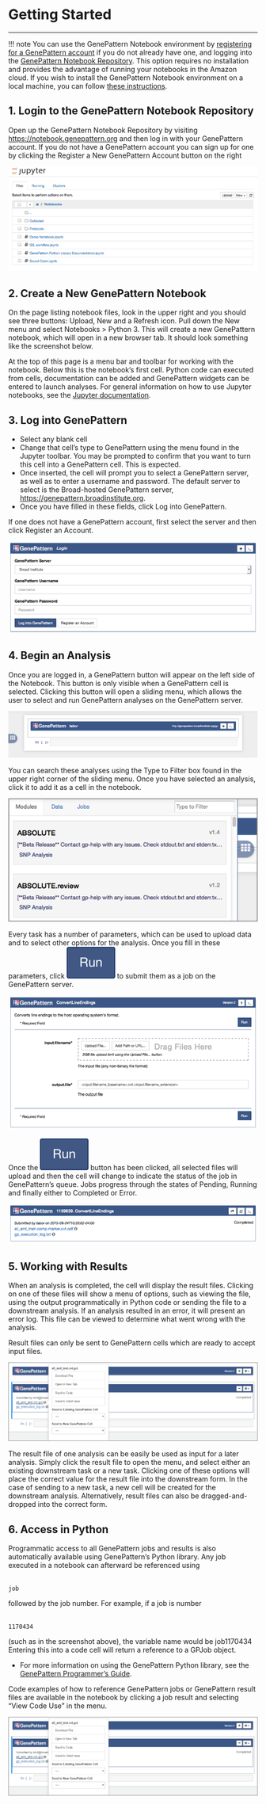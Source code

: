 # Getting Started
---

!!! note 
    You can use the GenePattern Notebook environment by [registering for a GenePattern account](https://notebook.genepattern.org/) if you do not already have one, and logging into the [GenePattern Notebook Repository](https://notebook.genepattern.org/). This option requires no installation and provides the advantage of running your notebooks in the Amazon cloud. If you wish to install the GenePattern Notebook environment on a local machine, you can follow [these instructions](https://www.genepattern-notebook.org/install/).

## 1. Login to the GenePattern Notebook Repository

Open up the GenePattern Notebook Repository by visiting
<https://notebook.genepattern.org> and then log in with your GenePattern
account. If you do not have a GenePattern account you can sign up for
one by clicking the Register a New GenePattern Account button on the
right

![image](img/content_screen_shot_2015-08-24_at_10_07_11.png)

## 2. Create a New GenePattern Notebook

On the page listing notebook files, look in the upper right and you
should see three buttons: Upload, New and a Refresh icon. Pull down the
New menu and select Notebooks &gt; Python 3. This will create a new
GenePattern notebook, which will open in a new browser tab. It should
look something like the screenshot below.

At the top of this page is a menu bar and toolbar for working with the
notebook. Below this is the notebook’s first cell. Python code can
executed from cells, documentation can be added and GenePattern widgets
can be entered to launch analyses. For general information on how to use
Jupyter notebooks, see the [Jupyter documentation](https://jupyter.org/).

## 3. Log into GenePattern

* Select any blank cell 
* Change that cell’s type to GenePattern using the
menu found in the Jupyter toolbar. You may be prompted to confirm that
you want to turn this cell into a GenePattern cell. This is expected.
* Once inserted, the cell will prompt you to select a GenePattern server,
as well as to enter a username and password. The default server to
select is the Broad-hosted GenePattern server,
<https://genepattern.broadinstitute.org>. 
* Once you have filled in these
fields, click Log into GenePattern. 

If one does not have a GenePattern
account, first select the server and then click Register an Account.

![image](img/content_screen_shot_2015-08-24_at_10_27_12.png)

## 4. Begin an Analysis

Once you are logged in, a GenePattern button will appear on the left
side of the Notebook. This button is only visible when a GenePattern
cell is selected. Clicking this button will open a sliding menu, which
allows the user to select and run GenePattern analyses on the
GenePattern server.

![image](img/content_screen_shot_2015-08-24_at_10_29_20.png)

You can search these analyses using the Type to Filter box found in the
upper right corner of the sliding menu. Once you have selected an
analysis, click it to add it as a cell in the notebook.

![image](img/content_screen_shot_2015-08-24_at_10_30_39.png)

Every task has a number of parameters, which can be used to upload data
and to select other options for the analysis. Once you fill in these
parameters, click ![run](img/run.png) to submit them as a job on the GenePattern server.

![image](img/content_screen_shot_2015-08-24_at_10_32_11.png)

Once the ![run](img/run.png) button has been clicked, all selected files will upload and
then the cell will change to indicate the status of the job in
GenePattern’s queue. Jobs progress through the states of Pending,
Running and finally either to Completed or Error.

![image](img/content_screen_shot_2015-08-24_at_10_33_20.png)

## 5. Working with Results

When an analysis is completed, the cell will display the result files.
Clicking on one of these files will show a menu of options, such as
viewing the file, using the output programmatically in Python code or
sending the file to a downstream analysis. If an analysis resulted in an
error, it will present an error log. This file can be viewed to
determine what went wrong with the analysis.

Result files can only be sent to GenePattern cells which are ready to
accept input files.

![image](img/SendToCode.PNG)

The result file of one analysis can be easily be used as input for a
later analysis. Simply click the result file to open the menu, and
select either an existing downstream task or a new task. Clicking one of
these options will place the correct value for the result file into the
downstream form. In the case of sending to a new task, a new cell will
be created for the downstream analysis. Alternatively, result files can
also be dragged-and-dropped into the correct form.

## 6. Access in Python

Programmatic access to all GenePattern jobs and results is also
automatically available using GenePattern’s Python library. Any job
executed in a notebook can afterward be referenced using 
```

job

``` 
followed by the job number. For example, if a job is number 
```

1170434 

```
(such as in the screenshot above), the variable name would be job1170434 Entering this
into a code cell will return a reference to a GPJob object.

* For more information on using the GenePattern Python library, see the
[GenePattern Programmer’s Guide](http://www.broadinstitute.org/cancer/software/genepattern/programmers-guide#_Using_GenePattern_from_Python). 

Code examples of how to reference GenePattern jobs or GenePattern result files are available in the
notebook by clicking a job result and selecting “View Code Use” in the
menu.

![image](img/SendToCode.PNG)
